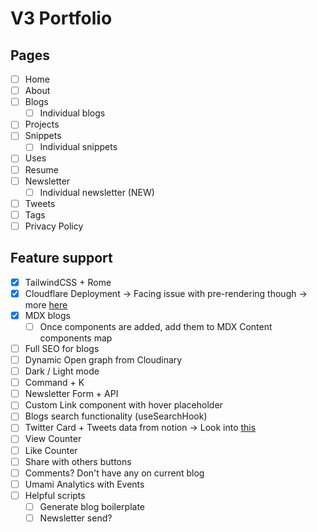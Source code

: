 # V3 Portfolio

## Pages

- [ ] Home
- [ ] About
- [ ] Blogs
  - [ ] Individual blogs
- [ ] Projects
- [ ] Snippets
  - [ ] Individual snippets
- [ ] Uses
- [ ] Resume
- [ ] Newsletter
  - [ ] Individual newsletter (NEW)
- [ ] Tweets
- [ ] Tags
- [ ] Privacy Policy

## Feature support

- [x] TailwindCSS + Rome
- [x] Cloudflare Deployment -> Facing issue with pre-rendering though -> more [here](https://github.com/withastro/astro/issues/7140)
- [x] MDX blogs
  - [ ] Once components are added, add them to MDX Content components map
- [ ] Full SEO for blogs
- [ ] Dynamic Open graph from Cloudinary
- [ ] Dark / Light mode
- [ ] Command + K
- [ ] Newsletter Form + API
- [ ] Custom Link component with hover placeholder
- [ ] Blogs search functionality (useSearchHook)
- [ ] Twitter Card + Tweets data from notion -> Look into [this](https://github.com/astro-community/astro-embed/tree/main/packages/astro-embed-twitter#readme)
- [ ] View Counter
- [ ] Like Counter
- [ ] Share with others buttons
- [ ] Comments? Don't have any on current blog
- [ ] Umami Analytics with Events
- [ ] Helpful scripts
  - [ ] Generate blog boilerplate
  - [ ] Newsletter send?